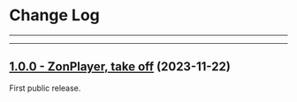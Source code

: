 # Change Log

-----

---

## [1.0.0 - ZonPlayer, take off](https://github.com/ZeroOnet/ZonPlayer/releases/tag/1.0.0) (2023-11-22)

First public release.

